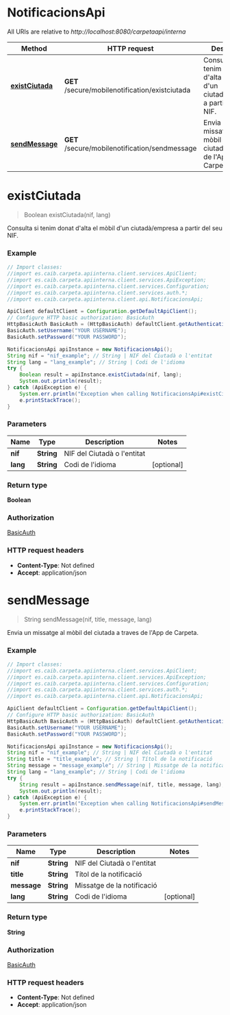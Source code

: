 # NotificacionsApi

All URIs are relative to *http://localhost:8080/carpetaapi/interna*

Method | HTTP request | Description
------------- | ------------- | -------------
[**existCiutada**](NotificacionsApi.md#existCiutada) | **GET** /secure/mobilenotification/existciutada | Consulta si tenim donat d&#x27;alta el mòbil d&#x27;un ciutadà/empresa a partir del seu NIF.
[**sendMessage**](NotificacionsApi.md#sendMessage) | **GET** /secure/mobilenotification/sendmessage | Envia un missatge al mòbil del ciutada a traves de l&#x27;App de Carpeta.

<a name="existCiutada"></a>
# **existCiutada**
> Boolean existCiutada(nif, lang)

Consulta si tenim donat d&#x27;alta el mòbil d&#x27;un ciutadà/empresa a partir del seu NIF.

### Example
```java
// Import classes:
//import es.caib.carpeta.apiinterna.client.services.ApiClient;
//import es.caib.carpeta.apiinterna.client.services.ApiException;
//import es.caib.carpeta.apiinterna.client.services.Configuration;
//import es.caib.carpeta.apiinterna.client.services.auth.*;
//import es.caib.carpeta.apiinterna.client.api.NotificacionsApi;

ApiClient defaultClient = Configuration.getDefaultApiClient();
// Configure HTTP basic authorization: BasicAuth
HttpBasicAuth BasicAuth = (HttpBasicAuth) defaultClient.getAuthentication("BasicAuth");
BasicAuth.setUsername("YOUR USERNAME");
BasicAuth.setPassword("YOUR PASSWORD");

NotificacionsApi apiInstance = new NotificacionsApi();
String nif = "nif_example"; // String | NIF del Ciutadà o l'entitat
String lang = "lang_example"; // String | Codi de l'idioma
try {
    Boolean result = apiInstance.existCiutada(nif, lang);
    System.out.println(result);
} catch (ApiException e) {
    System.err.println("Exception when calling NotificacionsApi#existCiutada");
    e.printStackTrace();
}
```

### Parameters

Name | Type | Description  | Notes
------------- | ------------- | ------------- | -------------
 **nif** | **String**| NIF del Ciutadà o l&#x27;entitat |
 **lang** | **String**| Codi de l&#x27;idioma | [optional]

### Return type

**Boolean**

### Authorization

[BasicAuth](../README.md#BasicAuth)

### HTTP request headers

 - **Content-Type**: Not defined
 - **Accept**: application/json

<a name="sendMessage"></a>
# **sendMessage**
> String sendMessage(nif, title, message, lang)

Envia un missatge al mòbil del ciutada a traves de l&#x27;App de Carpeta.

### Example
```java
// Import classes:
//import es.caib.carpeta.apiinterna.client.services.ApiClient;
//import es.caib.carpeta.apiinterna.client.services.ApiException;
//import es.caib.carpeta.apiinterna.client.services.Configuration;
//import es.caib.carpeta.apiinterna.client.services.auth.*;
//import es.caib.carpeta.apiinterna.client.api.NotificacionsApi;

ApiClient defaultClient = Configuration.getDefaultApiClient();
// Configure HTTP basic authorization: BasicAuth
HttpBasicAuth BasicAuth = (HttpBasicAuth) defaultClient.getAuthentication("BasicAuth");
BasicAuth.setUsername("YOUR USERNAME");
BasicAuth.setPassword("YOUR PASSWORD");

NotificacionsApi apiInstance = new NotificacionsApi();
String nif = "nif_example"; // String | NIF del Ciutadà o l'entitat
String title = "title_example"; // String | Títol de la notificació
String message = "message_example"; // String | Missatge de la notificació
String lang = "lang_example"; // String | Codi de l'idioma
try {
    String result = apiInstance.sendMessage(nif, title, message, lang);
    System.out.println(result);
} catch (ApiException e) {
    System.err.println("Exception when calling NotificacionsApi#sendMessage");
    e.printStackTrace();
}
```

### Parameters

Name | Type | Description  | Notes
------------- | ------------- | ------------- | -------------
 **nif** | **String**| NIF del Ciutadà o l&#x27;entitat |
 **title** | **String**| Títol de la notificació |
 **message** | **String**| Missatge de la notificació |
 **lang** | **String**| Codi de l&#x27;idioma | [optional]

### Return type

**String**

### Authorization

[BasicAuth](../README.md#BasicAuth)

### HTTP request headers

 - **Content-Type**: Not defined
 - **Accept**: application/json

